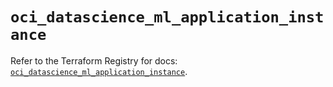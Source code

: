 # `oci_datascience_ml_application_instance`

Refer to the Terraform Registry for docs: [`oci_datascience_ml_application_instance`](https://registry.terraform.io/providers/oracle/oci/7.19.0/docs/resources/datascience_ml_application_instance).
